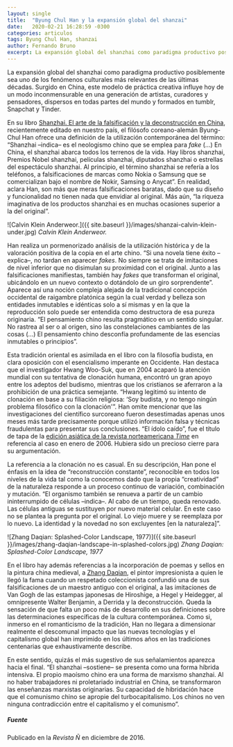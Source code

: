 ```yaml
---
layout: single
title:  "Byung Chul Han y la expansión global del shanzai"
date:   2020-02-21 16:28:59 -0300
categories: articulos
tags: Byung Chul Han, shanzai
author: Fernando Bruno
excerpt: La expansión global del shanzhai como paradigma productivo posiblemente sea uno de los fenómenos culturales más relevantes de las últimas décadas. Surgido en China, este modelo de práctica creativa influye hoy de un modo inconmensurable en una generación de artistas, curadores y pensadores, dispersos en todas partes del mundo y formados en tumblr, Snapchat y Tinder.
---
```


La expansión global del shanzhai como paradigma productivo posiblemente sea uno de los fenómenos culturales más relevantes de las últimas décadas. Surgido en China, este modelo de práctica creativa influye hoy de un modo inconmensurable en una generación de artistas, curadores y pensadores, dispersos en todas partes del mundo y formados en tumblr, Snapchat y Tinder.

En su libro [Shanzhai. El arte de la falsificación y la deconstrucción en China](https://cajanegraeditora.com.ar/libros/shanzhai/), recientemente editado en nuestro país, el filósofo coreano-alemán Byung-Chul Han ofrece una definición de la utilización contemporánea del término: “Shanzhai –indica– es el neologismo chino que se emplea para _fake_ (…) En China, el shanzhai abarca todos los terrenos de la vida. Hay libros shanzhai, Premios Nobel shanzhai, películas shanzhai, diputados shanzhai o estrellas del espectáculo shanzhai. Al principio, el término shanzhai se refería a los teléfonos, a falsificaciones de marcas como Nokia o Samsung que se comercializan bajo el nombre de Nokir, Samsing o Anycat”. En realidad, aclara Han, son más que meras falsificaciones baratas, dado que su diseño y funcionalidad no tienen nada que envidiar al original. Más aún, “la riqueza imaginativa de los productos shanzhai es en muchas ocasiones superior a la del original”.

![Calvin Klein Anderweor.]({{ site.baseurl }}/images/shanzai-calvin-klein-under.jpg)
*Calvin Klein Anderweor.*

Han realiza un pormenorizado análisis de la utilización histórica y de la valoración positiva de la copia en el arte chino. “Si una novela tiene éxito –explica–, no tardan en aparecer _fakes_. No siempre se trata de imitaciones de nivel inferior que no disimulan su proximidad con el original. Junto a las falsificaciones manifiestas, también hay _fakes_ que transforman el original, ubicándolo en un nuevo contexto o dotándolo de un giro sorprendente”. Aparece así una noción compleja alejada de la tradicional concepción occidental de raigambre platónica según la cual verdad y belleza son entidades inmutables e idénticas solo a sí mismas y en la que la reproducción solo puede ser entendida como destructora de esa pureza originaria. “El pensamiento chino resulta pragmático en un sentido singular. No rastrea al ser o al origen, sino las constelaciones cambiantes de las cosas (…) El pensamiento chino desconfía profundamente de las esencias inmutables o principios”.

Esta tradición oriental es asimilada en el libro con la filosofía budista, en clara oposición con el esencialismo imperante en Occidente. Han destaca que el investigador Hwang Woo-Suk, que en 2004 acaparó la atención mundial con su tentativa de clonación humana, encontró un gran apoyo entre los adeptos del budismo, mientras que los cristianos se aferraron a la prohibición de una práctica semejante. “Hwang legitimó su intento de clonación en base a su filiación religiosa: ‘Soy budista, y no tengo ningún problema filosófico con la clonación'”. Han omite mencionar que las investigaciones del científico surcoreano fueron desestimadas apenas unos meses más tarde precisamente porque utilizó información falsa y técnicas fraudulentas para presentar sus conclusiones. “El ídolo caído”, fue el título de tapa de la [edición asiática de la revista norteamericana _Time_](http://content.time.com/time/covers/asia/0,16641,20060109,00.html) en referencia al caso en enero de 2006. Hubiera sido un precioso cierre para su argumentación.

La referencia a la clonación no es casual. En su descripción, Han pone el énfasis en la idea de “reconstrucción constante”, reconocible en todos los niveles de la vida tal como la conocemos dado que la propia “creatividad” de la naturaleza responde a un proceso continuo de variación, combinación y mutación. “El organismo también se renueva a partir de un cambio ininterrumpido de células –indica–. Al cabo de un tiempo, queda renovado. Las células antiguas se sustituyen por nuevo material celular. En este caso no se plantea la pregunta por el original. Lo viejo muere y se reemplaza por lo nuevo. La identidad y la novedad no son excluyentes [en la naturaleza]”.

![Zhang Daqian: Splashed-Color Landscape, 1977)]({{ site.baseurl }}/images/zhang-daqian-landscape-in-splashed-colors.jpg)
*Zhang Daqian: Splashed-Color Landscape, 1977*

En el libro hay además referencias a la incorporación de poemas y sellos en la pintura china medieval, a [Zhang Daqian](https://www.christies.com/features/10-things-to-know-about-Zhang-Daqian-9229-3.aspx), el pintor impresionista a quien le llegó la fama cuando un respetado coleccionista confundió una de sus falsificaciones de un maestro antiguo con el original, a las imitaciones de Van Gogh de las estampas japonesas de Hiroshige, a Hegel y Heidegger, al omnipresente Walter Benjamin, a Derrida y la deconstrucción. Queda la sensación de que falta un poco más de desarrollo en sus definiciones sobre las determinaciones específicas de la cultura contemporánea. Como si, inmerso en el romanticismo de la tradición, Han no llegara a dimensionar realmente el descomunal impacto que las nuevas tecnologías y el capitalismo global han imprimido en los últimos años en las tradiciones centenarias que exhaustivamente describe.

En este sentido, quizás el más sugestivo de sus señalamientos aparezca hacia el final. “El shanzhai –sostiene– se presenta como una forma híbrida intensiva. El propio maoísmo chino era una forma de marxismo shanzhai. Al no haber trabajadores ni proletariado industrial en China, se transformaron las enseñanzas marxistas originarias. Su capacidad de hibridación hace que el comunismo chino se apropie del turbocapitalismo. Los chinos no ven ninguna contradicción entre el capitalismo y el comunismo”.

##### Fuente

Publicado en la *Revista Ñ* en diciembre de 2016.
